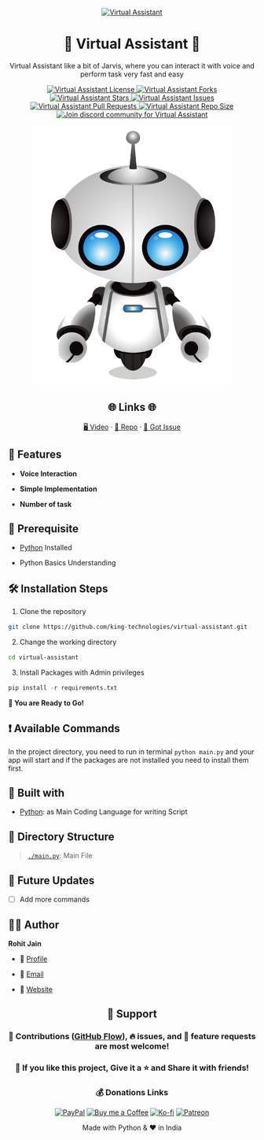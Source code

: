 <p align="center">
  <a href="https://github.com/king-technologies/virtual-assistant" title="Virtual Assistant">
    <img src="https://kingtechnologies.in/assets/images/Logo.webp" width="80px" alt="Virtual Assistant"/>
  </a>
</p>
<h1 align="center">🌟 Virtual Assistant 🌟</h1>
<p align="center">Virtual Assistant like a bit of Jarvis, where you can interact it with voice and perform task very fast and easy</p>

<p align="center">
<a href="https://github.com/king-technologies/virtual-assistant/blob/master/LICENSE" title="License">
<img src="https://img.shields.io/github/license/king-technologies/virtual-assistant?label=License&logo=Github&style=flat-square" alt="Virtual Assistant License"/>
</a>
<a href="https://github.com/king-technologies/virtual-assistant/fork" title="Forks">
<img src="https://img.shields.io/github/forks/king-technologies/virtual-assistant?label=Forks&logo=Github&style=flat-square" alt="Virtual Assistant Forks"/>
</a>
<a href="https://github.com/king-technologies/virtual-assistant/stargazers" title="Stars">
<img src="https://img.shields.io/github/stars/king-technologies/virtual-assistant?label=Stars&logo=Github&style=flat-square" alt="Virtual Assistant Stars"/>
</a>
<a href="https://github.com/king-technologies/virtual-assistant/issues" title="Issues">
<img src="https://img.shields.io/github/issues/king-technologies/virtual-assistant?label=Issues&logo=Github&style=flat-square" alt="Virtual Assistant Issues"/>
</a>
<a href="https://github.com/king-technologies/virtual-assistant/pulls" title="Pull Requests">
<img src="https://img.shields.io/github/issues-pr/king-technologies/virtual-assistant?label=Pull%20Requests&logo=Github&style=flat-square" alt="Virtual Assistant Pull Requests"/>
</a>
<a href="https://github.com/king-technologies/virtual-assistant" title="Repo Size">
<img src="https://img.shields.io/github/repo-size/king-technologies/virtual-assistant?label=Repo%20Size&logo=Github&style=flat-square" alt="Virtual Assistant Repo Size"/>
</a>
<a href="https://discord.gg/2wpHNSjwm2" title="Join Community">
<img src="https://img.shields.io/discord/737854816402800690?color=%236d82cb&label=Join%20Community&logo=discord&logoColor=%23FFFFFF&style=flat-square" alt="Join discord community for Virtual Assistant"/>
</a>
</p>

<p align="center" title="Virtual Assistant"><img src="./assets/images/main.png" alt="Virtual Assistant"/></p>

<h2 align="center">🌐 Links 🌐</h2>
<p align="center">
    <a href="https://youtu.be/LQr3iyLHiU8" title="Virtual Assistant using Python">🖥️ Video</a>
    ·
    <a href="https://github.com/king-technologies/virtual-assistant" title="Virtual Assistant Repo">📂 Repo</a>
    ·
    <a href="https://github.com/king-technologies/virtual-assistant/issues/new/choose" title="🐛Report Bug/🎊Request Feature">🚀 Got Issue</a>
</p>

## 🚀 Features

- **Voice Interaction**

- **Simple Implementation**

- **Number of task**

## 🦋 Prerequisite

- [Python](https://www.python.org/ "Python") Installed

- Python Basics Understanding

## 🛠️ Installation Steps

1. Clone the repository

```Bash
git clone https://github.com/king-technologies/virtual-assistant.git
```

2. Change the working directory

```Bash
cd virtual-assistant
```

3. Install Packages with Admin privileges

```Python
pip install -r requirements.txt
```

**🎇 You are Ready to Go!**

## ❗ Available Commands

In the project directory, you need to run in terminal `python main.py` and your app will start and if the packages are not installed you need to install them first.

## 👷 Built with

- [Python](https://www.python.org/ "Python"): as Main Coding Language for writing Script

## 📂 Directory Structure

> [`./main.py`](https://github.com/king-technologies/virtual-assistant/blob/main/main.py "Main file"): Main File

## 🎊 Future Updates

- [ ] Add more commands

## 🧑🏻 Author

**Rohit Jain**

- 🌌 [Profile](https://github.com/Rohit19060 "Rohit Jain")

- 🏮 [Email](mailto:rohitjain19060@gmail.com?subject=Hi%20from%20Virtual%20Assistant "Hi!")

- 🦁 [Website](https://kingtechnologies.in "Welcome")

<h2 align="center">🤝 Support</h2>

<h3 align="center">🎀 Contributions (<a href="https://guides.github.com/introduction/flow" title="GitHub flow">GitHub Flow</a>), 🔥 issues, and 🥮 feature requests are most welcome!</h3>

<h3 align="center">💙 If you like this project, Give it a ⭐ and Share it with friends!</h3>
<h3 align="center">💰 Donations Links</h3>
<p align="center">
<a href="https://www.paypal.me/kingrohitJ" title="PayPal"><img src="https://kingtechnologies.in/assets/images/Paypal.png" alt="PayPal"/></a>
<a href="https://www.buymeacoffee.com/rohitjain" title="Buy me a Coffee"><img src="https://kingtechnologies.in/assets/images/Coffee.png" alt="Buy me a Coffee"/></a>
<a href="https://ko-fi.com/rohitjain" title="Ko-fi"><img src="https://kingtechnologies.in/assets/images/Kofi.png" alt="Ko-fi"/></a>
<a href="https://www.patreon.com/KingTechnologies" title="Patreon"><img src="https://kingtechnologies.in/assets/images/Patreon.png" alt="Patreon"/></a>
</p>

<p align="center">Made with Python & ❤️ in India</p>
